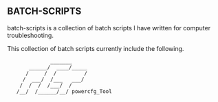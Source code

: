 ## BATCH-SCRIPTS
batch-scripts is a collection of batch scripts I have written for computer troubleshooting.

This collection of batch scripts currently include the following.

```
              _______
       ______/  ____/_____    
      /     /  /         /
     /  ___/  /___   ___/
    /  /  /  /___/  /
   /__/  /______/__/ powercfg_Tool
```
